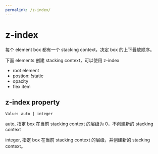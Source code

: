 ```yaml
---
permalink: /z-index/
---
```


# z-index

每个 element box 都有一个 stacking context，决定 box 的上下叠放顺序。

下面 elements 创建 stacking context，可以使用 z-index

- root element
- postion: !static
- opacity
- flex item

## z-index property

```
Value: auto | integer
```

auto, 指定 box 在当前 stacking context 的层级为 0，不创建新的 stacking context

integer, 指定 box 在当前 stacking context 的层级，并创建新的 stacking context。
